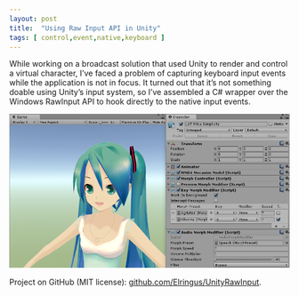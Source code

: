 ```yaml
---
layout: post
title:  "Using Raw Input API in Unity"
tags: [ control,event,native,keyboard ]
---
```


While working on a broadcast solution that used Unity to render and control a virtual character, I’ve faced a problem of capturing keyboard input events while the application is not in focus. It turned out that it’s not something doable using Unity’s input system, so I’ve assembled a C# wrapper over the Windows RawInput API to hook directly to the native input events.

![](/assets/images/posts/raw-input.png)

Project on GitHub (MIT license): [github.com/Elringus/UnityRawInput](https://github.com/Elringus/UnityRawInput).

